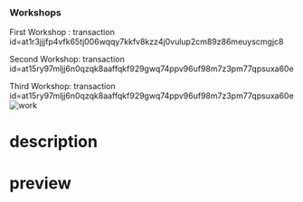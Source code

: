 ### Workshops
First Workshop : transaction id=at1r3jjjfp4vfk65tj006wqqy7kkfv8kzz4j0vulup2cm89z86meuyscmgjc8

Second Workshop: transaction id=at15ry97mljj6n0qzqk8aaffqkf929gwq74ppv96uf98m7z3pm77qpsuxa60e

Third Workshop: transaction id=at15ry97mljj6n0qzqk8aaffqkf929gwq74ppv96uf98m7z3pm77qpsuxa60e
![work](https://github.com/user-attachments/assets/cda6713c-52dd-4766-933a-def100438779)

# description 
# preview 
